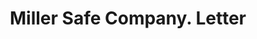 ---
doi: 10.7916/D8S4846X
date_other: '1922'
date_other_textual: '1922'
form: correspondence
genre:
- Letters (correspondence)
name:
- Miller Safe Company
object_in_context_url: https://biggert.cul.columbia.edu/items/view/ave_biggert_01865
subject_hierarchical_geographic:
- Baltimore, Maryland, United States
subject_name:
- Miller Safe Company
title: Miller Safe Company. Letter
sort_title: Miller Safe Company. Letter
call_number: ave_biggert_01865
coordinates:
- 39.28333333333333,-76.61666666666666
pid: ave_biggert_01865
identifiers: ave_biggert_01865
thumbnail: false
permalink: /biggert/ave_biggert_01865/
layout: iiif-image-page
---